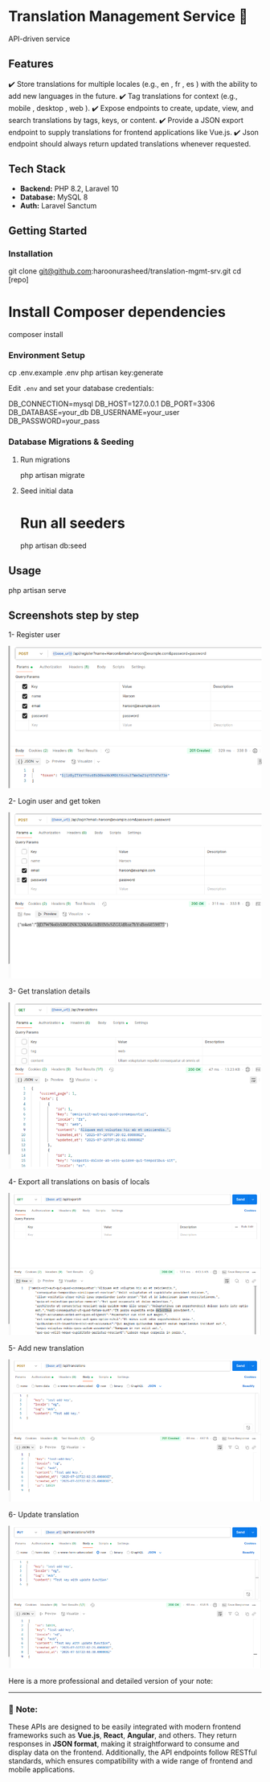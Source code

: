# Translation Management Service	 🚀

API-driven service


## Features

✔️ Store translations for multiple locales (e.g., en , fr , es ) with the ability to add new
languages in the future.
✔️ Tag translations for context (e.g., mobile , desktop , web ).
✔️ Expose endpoints to create, update, view, and search translations by tags, keys, or
content.
✔️ Provide a JSON export endpoint to supply translations for frontend applications like
Vue.js.
✔️ Json endpoint should always return updated translations whenever requested.


## Tech Stack

- **Backend:** PHP 8.2, Laravel 10  
- **Database:** MySQL 8  
- **Auth:** Laravel Sanctum  




## Getting Started

### Installation


git clone git@github.com:haroonurasheed/translation-mgmt-srv.git
cd [repo]

# Install Composer dependencies
composer install

### Environment Setup


cp .env.example .env
php artisan key:generate

Edit `.env` and set your database credentials:

DB_CONNECTION=mysql
DB_HOST=127.0.0.1
DB_PORT=3306
DB_DATABASE=your_db
DB_USERNAME=your_user
DB_PASSWORD=your_pass


### Database Migrations & Seeding

1. Run migrations

   php artisan migrate


2. Seed initial data

   # Run all seeders
   php artisan db:seed



## Usage

php artisan serve  

## Screenshots step by step

1- Register user

![Step 1](screenshots/step_1.png)

2- Login user and get token

![Step 2](screenshots/step_2.png)

3- Get translation details

![Step 3](screenshots/step_3.png)

4- Export all translations on basis of locals

![Step 4](screenshots/step_4.png)

5- Add new translation

![Step 5](screenshots/step_5.png)

6- Update translation

![Step 6](screenshots/step_6.png)


Here is a more professional and detailed version of your note:

---

### 📌 **Note:**

These APIs are designed to be easily integrated with modern frontend frameworks such as **Vue.js**, **React**, **Angular**, and others. They return responses in **JSON format**, making it straightforward to consume and display data on the frontend. Additionally, the API endpoints follow RESTful standards, which ensures compatibility with a wide range of frontend and mobile applications.

